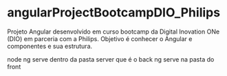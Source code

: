 # angularProjectBootcampDIO_Philips

Projeto Angular desenvolvido em curso bootcamp da Digital Inovation ONe (DIO) em parceria com a Philips.
Objetivo é conhecer o Angular e componentes e sua estrutura.

node ng serve dentro da pasta server que é o back
ng serve na pasta do front
